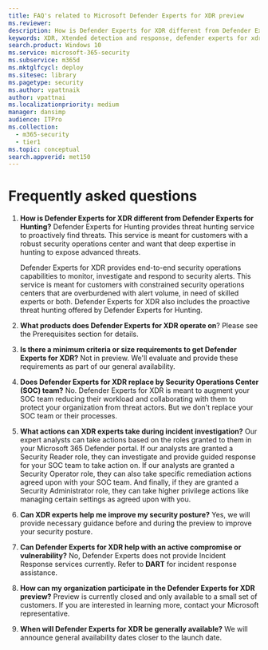 ```yaml
---
title: FAQ's related to Microsoft Defender Experts for XDR preview
ms.reviewer:
description: How is Defender Experts for XDR different from Defender Experts for Hunting?
keywords: XDR, Xtended detection and response, defender experts for xdr, Microsoft Defender Experts for XDR, managed threat hunting, managed detection and response (MDR) service, service delivery manager, real-time visibility with XDR experts, FAQ's related to XDR
search.product: Windows 10
ms.service: microsoft-365-security
ms.subservice: m365d
ms.mktglfcycl: deploy
ms.sitesec: library
ms.pagetype: security
ms.author: vpattnaik
author: vpattnai
ms.localizationpriority: medium
manager: dansimp
audience: ITPro
ms.collection:
  - m365-security
  - tier1
ms.topic: conceptual
search.appverid: met150
---
```


# Frequently asked questions

1. **How is Defender Experts for XDR different from Defender Experts for Hunting?** Defender Experts for Hunting provides threat hunting service to proactively find threats. This service is meant for customers with a robust security operations center and want that deep expertise in hunting to expose advanced threats. 

    Defender Experts for XDR provides end-to-end security operations capabilities to monitor, investigate and respond to security alerts. This service is meant for customers with constrained security operations centers that are overburdened with alert volume, in need of skilled experts or both. Defender Experts for XDR also includes the proactive threat hunting offered by Defender Experts for Hunting.

2. **What products does Defender Experts for XDR operate on**?
Please see the Prerequisites section for details.

3. **Is there a minimum criteria or size requirements to get Defender Experts for XDR?**
Not in preview. We'll evaluate and provide these requirements as part of our general availability.

4. **Does Defender Experts for XDR replace by Security Operations Center (SOC) team?**
No. Defender Experts for XDR is meant to augment your SOC team reducing their workload and collaborating with them to protect your organization from threat actors. But we don't replace your SOC team or their processes.

5. **What actions can XDR experts take during incident investigation?**
Our expert analysts can take actions based on the roles granted to them in your Microsoft 365 Defender portal. If our analysts are granted a Security Reader role, they can investigate and provide guided response for your SOC team to take action on. If our analysts are granted a Security Operator role, they can also take specific remediation actions agreed upon with your SOC team. And finally, if they are granted a Security Administrator role, they can take higher privilege actions like managing certain settings as agreed upon with you.

6. **Can XDR experts help me improve my security posture?**
Yes, we will provide necessary guidance before and during the preview to improve your security posture.

7. **Can Defender Experts for XDR help with an active compromise or vulnerability?**
No, Defender Experts does not provide Incident Response services currently. Refer to **DART** for incident response assistance.

8. **How can my organization participate in the Defender Experts for XDR preview?**
Preview is currently closed and only available to a small set of customers. If you are interested in learning more, contact your Microsoft representative.

9. **When will Defender Experts for XDR be generally available?**
We will announce general availability dates closer to the launch date.
